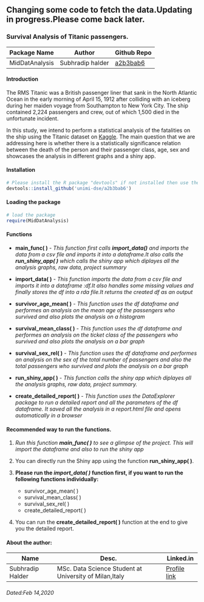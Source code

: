 ## Changing some code to fetch the data.Updating in progress.Please come back later.
### Survival Analysis of Titanic passengers. 

Package Name             | Author                                                                 |Github Repo
---------------------|-----------------------------------------------------------------------------|------------------------
MidDatAnalysis        | Subhradip halder                          | [a2b3bab6](https://github.com/unimi-dse/a2b3bab6)


#### Introduction

The RMS Titanic was a British passenger liner that sank in the North Atlantic Ocean in the early morning of April 15, 1912 after colliding with an iceberg during her maiden voyage from Southampton to New York City. The ship contained 2,224 passengers and crew, out of which 1,500 died in the unfortunate incident.


In this study, we intend to perform a statistical analysis of the fatalities on the ship using the Titanic dataset on [Kaggle](https://www.kaggle.com/c/titanic/data/train.csv). The main question that we are addressing here is whether there is a statistically significance relation between the death of the person and their passenger class, age, sex and showcases the analysis in different graphs and a shiny app.


#### Installation

```R
# Please install the R package "devtools" if not installed then use the following command:
devtools::install_github('unimi-dse/a2b3bab6')
```

#### Loading the package

```R
# load the package
require(MidDatAnalysis)
```

#### Functions

* __main_func( )__ - *This function first calls __import_data()__ and imports the data from a csv file and imports it into a dataframe.It also calls the __run_shiny_app( )__ which calls the shiny app  which diplayes all the analysis graphs, raw data, project summary*

* __import_data( )__ - *This function  imports the data from a csv file and imports it into a dataframe :df.It also handles some missing values and finally stores the df into a rda file.It returns the created df as an output*

* __survivor_age_mean( )__ - *This function  uses the df dataframe and performes an analysis on the mean age of the passengers who survived and  also plots the analysis on a histogram*

* __survival_mean_class( )__ - *This function  uses the df dataframe and performes an analysis on the ticket class of the passengers who survived and  also plots the analysis on a bar graph*

* __survival_sex_rel( )__ - *This function  uses the df dataframe and performes an analysis on the sex  of the total number of passengers and also the total passengers who survived  and   plots the analysis on a bar graph*

* __run_shiny_app( )__ - *This function calls the shiny app  which diplayes all the analysis graphs, raw data, project summary.*

* __create_detailed_report( )__ - *This function uses the DataExplorer package to run a detailed report and all the parameters of the df dataframe. It saved all the analysis in a report.html file and opens automatically in a browser*

#### Recommended way to run the functions.

1. *Run this function __main_func( )__  to see a glimpse of the project. This will import the dataframe and also to run the shiny app*

2. You can directly run the Shiny app using the function __run_shiny_app( )__.

3. __Please run the *import_data( )* function first, if you want to run the following functions individually:__
    * survivor_age_mean( )
    * survival_mean_class( )
    * survival_sex_rel( )
    * create_detailed_report( )

4. You can run the __create_detailed_report( )__ function at the end to give you the detailed report.

#### About the author:

Name             |        Desc.                                                           |Linked.in
---------------------|-----------------------------------------------------------------------------|------------------------
Subhradip Halder       | MSc. Data Science Student at University of Milan,Italy                         | [Profile link](https://www.linkedin.com/in/deephalder/)

###### Dated:Feb 14,2020


        
        


